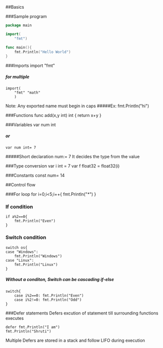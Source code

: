 ##Basics

###Sample program
```go
package main

import(
	"fmt")

func main(){
	fmt.Println("Hello World")
}
```
###Imports
	import "fmt"
##### for multiple
	import(
		"fmt" "math"
		)
Note: Any exported name must begin in caps
#####Ex:
		fmt.Println("hi")

###Functions
	func add(x,y int) int {
		return x+y
	}

###Variables
	var num int
##### or
	var num int= 7
#####Short declaration
	num:= 7
It decides the type from the value

###Type conversion
	var i int = 7
	var f float32 = float32(i)

###Constants
	const num= 14


##Control flow

###For loop
	for i=0;i<5;i++{
		fmt.Println("*")
	}

### If condition
	if a%2==0{
		fmt.Println("Even")
	}

### Switch condition
	switch os{
	case "Windows":
		fmt.Println("Windows")
	case "Linux":
		fmt.Println("Linux")
	}
##### Without a conditon, Switch can be cascading if-else
	switch{
		case i%2==0: fmt.Println("Even")
		case i%2!=0: fmt.Println("Odd")
	}

###Defer statements
Defers excution of statement till surrounding functions executes

	defer fmt.Println("I am")
	fmt.Println("Shruti")

Multiple Defers are stored in a stack and follow LIFO during execution

